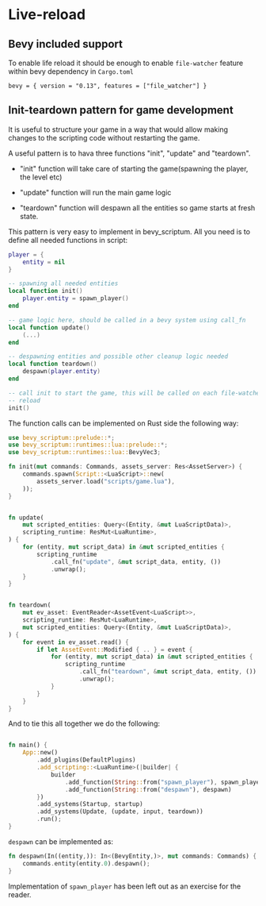 # Live-reload

## Bevy included support

To enable life reload it should be enough to enable `file-watcher` feature
within bevy dependency in `Cargo.toml`

```
bevy = { version = "0.13", features = ["file_watcher"] }
```

## Init-teardown pattern for game development

It is useful to structure your game in a way that would allow making changes to
the scripting code without restarting the game.

A useful pattern is to hava three functions "init", "update" and "teardown".

- "init" function will take care of starting the game(spawning the player, the level etc)

- "update" function will run the main game logic

- "teardown" function will despawn all the entities so game starts at fresh state.

This pattern is very easy to implement in bevy_scriptum. All you need is to define all needed functions
in script:

```lua
player = {
    entity = nil
}

-- spawning all needed entities
local function init()
	player.entity = spawn_player()
end

-- game logic here, should be called in a bevy system using call_fn
local function update()
    (...)
end

-- despawning entities and possible other cleanup logic needed
local function teardown()
	despawn(player.entity)
end

-- call init to start the game, this will be called on each file-watcher script
-- reload
init()
```

The function calls can be implemented on Rust side the following way:

```rust
use bevy_scriptum::prelude::*;
use bevy_scriptum::runtimes::lua::prelude::*;
use bevy_scriptum::runtimes::lua::BevyVec3;

fn init(mut commands: Commands, assets_server: Res<AssetServer>) {
    commands.spawn(Script::<LuaScript>::new(
        assets_server.load("scripts/game.lua"),
    ));
}


fn update(
    mut scripted_entities: Query<(Entity, &mut LuaScriptData)>,
    scripting_runtime: ResMut<LuaRuntime>,
) {
    for (entity, mut script_data) in &mut scripted_entities {
        scripting_runtime
            .call_fn("update", &mut script_data, entity, ())
            .unwrap();
    }
}


fn teardown(
    mut ev_asset: EventReader<AssetEvent<LuaScript>>,
    scripting_runtime: ResMut<LuaRuntime>,
    mut scripted_entities: Query<(Entity, &mut LuaScriptData)>,
) {
    for event in ev_asset.read() {
        if let AssetEvent::Modified { .. } = event {
            for (entity, mut script_data) in &mut scripted_entities {
                scripting_runtime
                    .call_fn("teardown", &mut script_data, entity, ())
                    .unwrap();
            }
        }
    }
}
```

And to tie this all together we do the following:

```rust

fn main() {
    App::new()
        .add_plugins(DefaultPlugins)
        .add_scripting::<LuaRuntime>(|builder| {
            builder
                .add_function(String::from("spawn_player"), spawn_player)
                .add_function(String::from("despawn"), despawn)
        })
        .add_systems(Startup, startup)
        .add_systems(Update, (update, input, teardown))
        .run();
}
```

`despawn` can be implemented as:

```rust
fn despawn(In((entity,)): In<(BevyEntity,)>, mut commands: Commands) {
    commands.entity(entity.0).despawn();
}
```

Implementation of `spawn_player` has been left out as an exercise for the reader.
